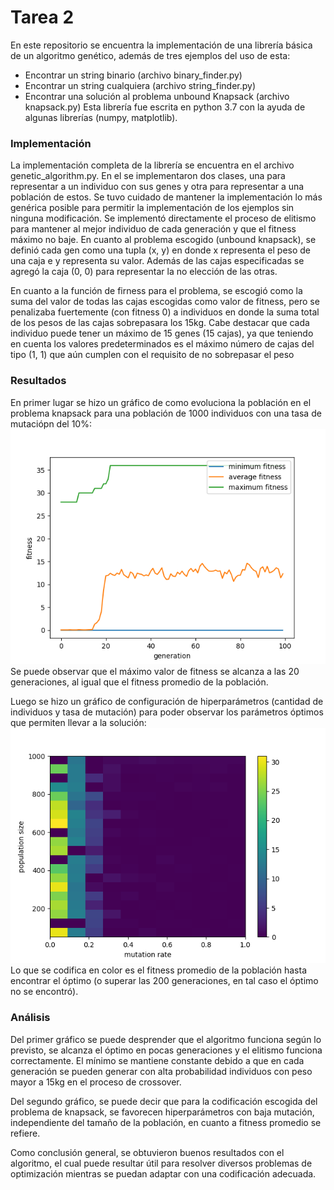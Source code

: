 # Tarea 2
En este repositorio se encuentra la implementación de una librería básica de un algoritmo genético, además de tres ejemplos del uso de esta:
* Encontrar un string binario (archivo binary_finder.py)
* Encontrar un string cualquiera (archivo string_finder.py)
* Encontrar una solución al problema unbound Knapsack (archivo knapsack.py)
Esta librería fue escrita en python 3.7 con la ayuda de algunas librerías (numpy, matplotlib).

### Implementación
La implementación completa de la librería se encuentra en el archivo genetic_algorithm.py. En el se implementaron dos clases, una para representar
a un individuo con sus genes y otra para representar a una población de estos. Se tuvo cuidado de mantener la implementación lo 
más genérica posible para permitir la implementación de los ejemplos sin ninguna modificación.
Se implementó directamente el proceso de elitismo para mantener al mejor individuo de cada generación y que el fitness máximo no baje.
En cuanto al problema escogido (unbound knapsack), se definió cada gen como una tupla (x, y) en donde x representa el peso de una caja
e y representa su valor. Además de las cajas especificadas se agregó la caja (0, 0) para representar la no elección de las otras.

En cuanto a la función de firness para el problema, se escogió como la suma del valor de todas las cajas escogidas como valor de fitness, pero
se penalizaba fuertemente (con fitness 0) a individuos en donde la suma total de los pesos de las cajas sobrepasara los 15kg. Cabe destacar que
cada individuo puede tener un máximo de 15 genes (15 cajas), ya que teniendo en cuenta los valores predeterminados es el máximo número de cajas
del tipo (1, 1) que aún cumplen con el requisito de no sobrepasar el peso

### Resultados
En primer lugar se hizo un gráfico de como evoluciona la población en el problema knapsack para una población de 1000 individuos con una tasa de mutaciópn del 10%:
![fitness evolution](/Tarea2/img/Figure_2.png)
Se puede observar que el máximo valor de fitness se alcanza a las 20 generaciones, al igual que el fitness promedio de la población.

Luego se hizo un gráfico de configuración de hiperparámetros (cantidad de individuos y tasa de mutación) para poder observar los parámetros óptimos
que permiten llevar a la solución:
![configuration heatmap](/Tarea2/img/Figure_1.png)
Lo que se codifica en color es el fitness promedio de la población hasta encontrar el óptimo (o superar las 200 generaciones, en tal caso el óptimo no se encontró).

### Análisis
Del primer gráfico se puede desprender que el algoritmo funciona según lo previsto, se alcanza el óptimo en pocas generaciones y el elitismo funciona correctamente. El mínimo se mantiene constante debido a que en cada generación se pueden generar con alta probabilidad individuos con peso mayor a 15kg en el proceso de crossover.

Del segundo gráfico, se puede decir que para la codificación escogida del problema de knapsack, se favorecen hiperparámetros con baja mutación, independiente del tamaño de la población, en cuanto a fitness promedio se refiere.

Como conclusión general, se obtuvieron buenos resultados con el algoritmo, el cual puede resultar útil para resolver diversos problemas de optimización mientras se puedan adaptar con una codificación adecuada.